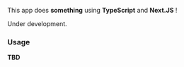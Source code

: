 This app does **something** using **TypeScript** and **Next.JS** !

Under development.

### Usage

**TBD**